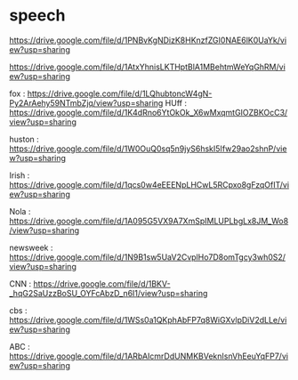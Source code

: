# speech
https://drive.google.com/file/d/1PNBvKgNDizK8HKnzfZGI0NAE6lK0UaYk/view?usp=sharing


https://drive.google.com/file/d/1AtxYhnisLKTHptBlA1MBehtmWeYqGhRM/view?usp=sharing

fox : https://drive.google.com/file/d/1LQhubtoncW4gN-Py2ArAehy59NTmbZjq/view?usp=sharing
HUff : https://drive.google.com/file/d/1K4dRno6YtOkOk_X6wMxqmtGIOZBKOcC3/view?usp=sharing

huston : https://drive.google.com/file/d/1W0OuQ0sq5n9jyS6hskI5Ifw29ao2shnP/view?usp=sharing

Irish : https://drive.google.com/file/d/1qcs0w4eEEENpLHCwL5RCpxo8gFzqOfIT/view?usp=sharing

Nola : https://drive.google.com/file/d/1A095G5VX9A7XmSpIMLUPLbgLx8JM_Wo8/view?usp=sharing

newsweek : https://drive.google.com/file/d/1N9B1sw5UaV2CvplHo7D8omTgcy3wh0S2/view?usp=sharing

CNN : https://drive.google.com/file/d/1BKV-_hqG2SaUzzBoSU_OYFcAbzD_n6I1/view?usp=sharing

cbs : https://drive.google.com/file/d/1WSs0a1QKphAbFP7q8WiGXvlpDiV2dLLe/view?usp=sharing

ABC : https://drive.google.com/file/d/1ARbAIcmrDdUNMKBVeknIsnVhEeuYqFP7/view?usp=sharing
